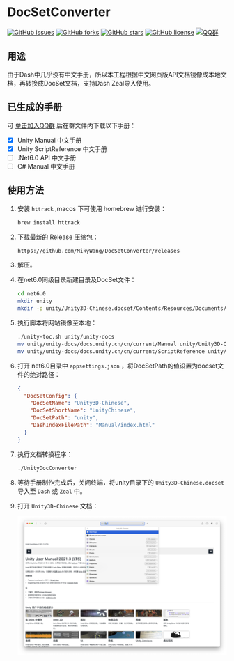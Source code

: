 # DocSetConverter

[![GitHub issues](https://img.shields.io/github/issues/MikyWang/DocSetConverter)](https://github.com/MikyWang/DocSetConverter/issues)
[![GitHub forks](https://img.shields.io/github/forks/MikyWang/DocSetConverter)](https://github.com/MikyWang/DocSetConverter/network)
[![GitHub stars](https://img.shields.io/github/stars/MikyWang/DocSetConverter)](https://github.com/MikyWang/DocSetConverter/stargazers)
[![GitHub license](https://img.shields.io/github/license/MikyWang/DocSetConverter)](https://github.com/MikyWang/DocSetConverter/blob/main/LICENSE)
[![QQ群](https://img.shields.io/badge/QQ%E7%BE%A4-485860756-blue)](https://qm.qq.com/cgi-bin/qm/qr?k=H0Y3-K_amuWI8dngP_3T63CB1LHgqJKe&authKey=FJqZ7cANv+KRFXRSfJPUIq/TNiOvRqA0TsUKe5aOGxUO0wlNOy0RVEnnFitJ8s58&noverify=0)
## 用途


由于Dash中几乎没有中文手册，所以本工程根据中文网页版API文档镜像成本地文档，再转换成DocSet文档，支持Dash Zeal导入使用。

## 已生成的手册


可 [单击加入QQ群](https://qm.qq.com/cgi-bin/qm/qr?k=QMjmDrFL8TS16lyNWp7A4ti83BT-TNIJ&authKey=vBHc5brxt11RDcibiR8bkDZ5Ukcw7B0w9cNtUsdCp9ZTevoTMEhyFw0zOKLIwXeI&noverify=0) 后在群文件内下载以下手册：

- [x]  Unity Manual 中文手册
- [x]  Unity ScriptReference 中文手册
- [ ]  .Net6.0 API 中文手册
- [ ]  C# Manual 中文手册

## 使用方法


1. 安装 `httrack` ,macos 下可使用 homebrew 进行安装：
    
    ```bash
    brew install httrack
    ```
    
2. 下载最新的 Release 压缩包：
    
    ```bash
    https://github.com/MikyWang/DocSetConverter/releases
    ```
    
3. 解压。
4. 在net6.0同级目录新建目录及DocSet文件：
    
    ```bash
    cd net6.0
    mkdir unity
    mkdir -p unity/Unity3D-Chinese.docset/Contents/Resources/Documents/
    ```
    
5. 执行脚本将网站镜像至本地：
    
    ```bash
    ./unity-toc.sh unity/unity-docs
    mv unity/unity-docs/docs.unity.cn/cn/current/Manual unity/Unity3D-Chinese.docset/Contents/Resources/Documents/
    mv unity/unity-docs/docs.unity.cn/cn/current/ScriptReference unity/Unity3D-Chinese.docset/Contents/Resources/Documents/
    ```
    
6. 打开 net6.0目录中 `appsettings.json` ，将DocSetPath的值设置为docset文件的绝对路径：
    
    ```json
    {
      "DocSetConfig": {
        "DocSetName": "Unity3D-Chinese",
        "DocSetShortName": "UnityChinese",
        "DocSetPath": "unity",
        "DashIndexFilePath": "Manual/index.html"
      }
    }
    ```
    
7. 执行文档转换程序：
    
    ```bash
    ./UnityDocConverter
    ```
    
8. 等待手册制作完成后，关闭终端，将unity目录下的 `Unity3D-Chinese.docset` 导入至 `Dash` 或 `Zeal` 中。
9. 打开 `Unity3D-Chinese` 文档：
    
    ![手册预览图](https://raw.githubusercontent.com/MikyWang/DocSetConverter/main/preview.png)
